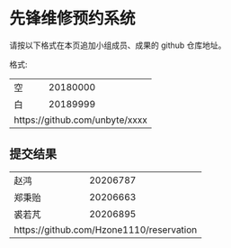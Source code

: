 # 先锋维修预约系统

请按以下格式在本页追加小组成员、成果的 github 仓库地址。

格式:

<table>
    <tr><td>空</td><td>20180000</td></tr>
    <tr><td>白</td><td>20189999</td></tr>
    <tr><td colspan="3">https://github.com/unbyte/xxxx</td></tr>
</table>



## 提交结果
<table>
    <tr><td>赵鸿</td><td>20206787</td></tr>
    <tr><td>郑秉贻</td><td>20206663</td></tr>
	<tr><td>裘若芃</td><td>20206895</td></tr>
    <tr><td colspan="3">https://github.com/Hzone1110/reservation</td></tr>
</table>
